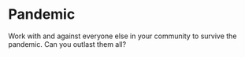 Pandemic
========

Work with and against everyone else in your community to survive the pandemic. Can you outlast them all?
